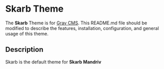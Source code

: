 # Skarb Theme

The **Skarb** Theme is for [Grav CMS](http://github.com/getgrav/grav).  This README.md file should be modified to describe the features, installation, configuration, and general usage of this theme.

## Description

Skarb is the default theme for **Skarb Mandriv**
